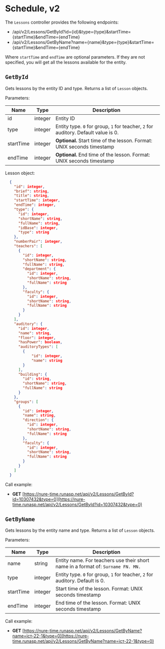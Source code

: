 # Schedule, v2

The `Lessons` controller provides the following endpoints:
* /api/v2/Lessons/GetById?id={id}&type={type}&startTime={startTime}&endTime={endTime}
* /api/v2/Lessons/GetByName?name={name}&type={type}&startTime={startTime}&endTime={endTime}

Where `startTime` and `endTime` are optional parameters. If they are not specified, you will get all the lessons available for the entity.


## `GetById`
Gets lessons by the entity ID and type. Returns a list of `Lesson` objects.

Parameters:

| Name      | Type   | Description                                                                        |
|-----------|--------|------------------------------------------------------------------------------------|
| id        | integer| Entity ID                                                                          |
| type      | integer| Entity type. `0` for group, `1` for teacher, `2` for auditory. Default value is 0. |
| startTime | integer| **Optional.** Start time of the lesson. Format: UNIX seconds timestamp             |
| endTime   | integer| **Optional.** End time of the lesson. Format: UNIX seconds timestamp               |


Lesson object:
```json
  {
    "id": integer,
    "brief": string,
    "title": string,
    "startTime": integer,
    "endTime": integer,
    "type": {
      "id": integer,
      "shortName": string,
      "fullName": string,
      "idBase": integer,
      "type": string
    },
    "numberPair": integer,
    "teachers": [
      {
        "id": integer,
        "shortName": string,
        "fullName": string,
        "department": {
          "id": integer,
          "shortName": string,
          "fullName": string
        },
        "faculty": {
          "id": integer,
          "shortName": string,
          "fullName": string
        }
      }
    ],
    "auditory": {
      "id": integer,
      "name": string,
      "floor": integer,
      "hasPower": boolean,
      "auditoryTypes": [
        {
            "id": integer,
            "name": string
        }
      ],
      "building": {
        "id": string,
        "shortName": string,
        "fullName": string
      }
    },
    "groups": [
      {
        "id": integer,
        "name": string,
        "direction": {
          "id": integer,
          "shortName": string,
          "fullName": string
        },
        "faculty": {
          "id": integer,
          "shortName": string,
          "fullName": string
        }
      }
    ]
  }
```

Call example:

- **GET** [https://nure-time.runasp.net/api/v2/Lessons/GetById?id=10307432&type=0](https://nure-time.runasp.net/api/v2/Lessons/GetById?id=10307432&type=0)

## `GetByName`

Gets lessons by the entity name and type. Returns a list of `Lesson` objects.

Parameters:

| Name      | Type   | Description                                                                      |
|-----------|--------|----------------------------------------------------------------------------------|
| name      | string | Entity name. For teachers use their short name in a format of: `Surname FN. MN.` |
| type      | integer| Entity type. `0` for group, `1` for teacher, `2` for auditory. Default is 0.     |
| startTime | integer| Start time of the lesson. Format: UNIX seconds timestamp                         |
| endTime   | integer| End time of the lesson. Format: UNIX seconds timestamp                           |


Call example:

- **GET** [https://nure-time.runasp.net/api/v2/Lessons/GetByName?name=іст-22-1&type=0](https://nure-time.runasp.net/api/v2/Lessons/GetByName?name=іст-22-1&type=0)
